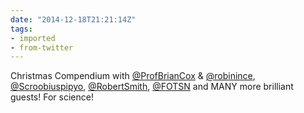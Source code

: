 ```yaml
---
date: "2014-12-18T21:21:14Z"
tags:
- imported
- from-twitter
---
```

Christmas Compendium with [@ProfBrianCox](/twitter/#/ProfBrianCox) &amp; [@robinince](/twitter/#/robinince), [@Scroobiuspipyo](/twitter/#/Scroobiuspipyo), [@RobertSmith](/twitter/#/RobertSmith), [@FOTSN](/twitter/#/FOTSN) and MANY more brilliant guests! For science!
